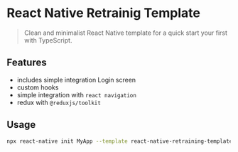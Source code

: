 # React Native Retrainig Template

> Clean and minimalist React Native template for a quick start your first with TypeScript.

## Features

- includes simple integration Login screen
- custom hooks
- simple integration with `react navigation`
- redux with `@reduxjs/toolkit`

## Usage

```sh
npx react-native init MyApp --template react-native-retraining-template
```
